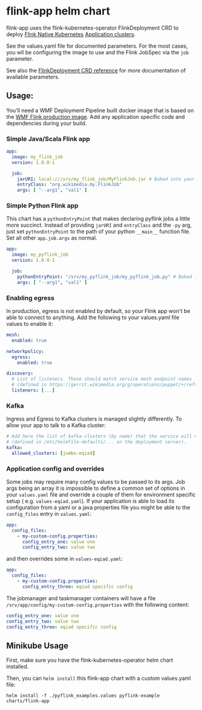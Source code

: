 # flink-app helm chart

flink-app uses the flink-kubernetes-operator FlinkDeployment CRD
to deploy 
[Flink Native Kubernetes](https://nightlies.apache.org/flink/flink-docs-master/docs/deployment/resource-providers/native_kubernetes/#native-kubernetes) 
[Application clusters](https://nightlies.apache.org/flink/flink-docs-master/docs/deployment/resource-providers/native_kubernetes/#application-mode).


See the values.yaml file for documented parameters.  For the most cases, you
wll be configuring the image to use and the Flink JobSpec via the `job` parameter.

See also the
[FlinkDeployment CRD reference](https://nightlies.apache.org/flink/flink-kubernetes-operator-docs-release-1.2/docs/custom-resource/reference/)
for more documentation of available parameters.

## Usage:

You'll need a WMF Deployment Pipeline built docker image that is based
on the [WMF Flink production image](https://docker-registry.wikimedia.org/flink/tags/).
Add any application specific code and dependencies during your build. 

### Simple Java/Scala Flink app 

```yaml
app:
  image: my_flink_job
  version: 1.0.0-1

  job:
    jarURI: local:///srv/my_flink_job/MyFlinkJob.jar # Baked into your image
    entryClass: "org.wikimedia.my.FlinkJob"
    args: [ "--arg1", "val1" ]
```

### Simple Python Flink app
This chart has a `pythonEntryPoint` that makes declaring pyflink jobs a little
more succinct.  Instead of providing `jarURI` and `entryClass` and the `-py` arg,
just set `pythonEntryPoint` to the path of your python `__main__` function file.
Set all other `app.job.args` as normal.

```yaml
app:
  image: my_pyflink_job
  version: 1.0.0-1

  job:
    pythonEntryPoint: "/srv/my_pyflink_job/my_pyflink_job.py" # Baked into your image
    args: [ "--arg1", "val1" ]
```


### Enabling egress
In production, egress is not enabled by default, so your Flink app won't be able to
connect to anything.  Add the following to your values.yaml file values to enable it:

```yaml
mesh:
  enabled: true

networkpolicy:
  egress:
    enabled: true

discovery:
  # List of listeners. These should match service mesh endpoint names
  # (defined in https://gerrit.wikimedia.org/g/operations/puppet/+/refs/heads/production/hieradata/common/profile/services_proxy/envoy.yaml)
  listeners: [...]
```

### Kafka
Ingress and Egress to Kafka clusters is managed slightly differently.
To allow your app to talk to a Kafka cluster:

```yaml
# Add here the list of kafka-clusters (by name) that the service will need to reach.
# (defined in /etc/helmfile-defaults/... on the deployment server).
kafka:
  allowed_clusters: [jumbo-eqiad]
```

### Application config and overrides

Some jobs may require many config values to be passed to its args. Job args being an array it is impossible to define a
common set of options in your `values.yaml` file and override a couple of them for environment specific setup (
e.g. `values-eqiad.yaml`).
If your application is able to load its configuration from a yaml or a java properties file you might be able to
the `config_files` entry in `values.yaml`:
```yaml
app:
  config_files:
    - my-custom-config.properties:
      config_entry_one: value one
      config_entry_two: value two
```

and then overrides some in `values-eqiad.yaml`:
```yaml
app:
  config_files:
    - my-custom-config.properties:
      config_entry_three: eqiad specific config
```

The jobmanager and taskmanager containers will have a file `/srv/app/config/my-custom-config.properties` with the
following content:
```yaml
config_entry_one: value one
config_entry_two: value two
config_entry_three: eqiad specific config
```

## Minikube Usage
First, make sure you have the flink-kubernetes-operator helm chart installed.

Then, you can `helm install` this flink-app chart  with a custom values.yaml file:

`helm install -f ./pyflink_examples.values pyflink-example charts/flink-app`
